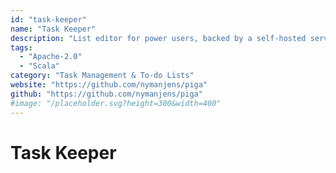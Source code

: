 ```yaml
---
id: "task-keeper"
name: "Task Keeper"
description: "List editor for power users, backed by a self-hosted server."
tags:
  - "Apache-2.0"
  - "Scala"
category: "Task Management & To-do Lists"
website: "https://github.com/nymanjens/piga"
github: "https://github.com/nymanjens/piga"
#image: "/placeholder.svg?height=300&width=400"
---
```


# Task Keeper
